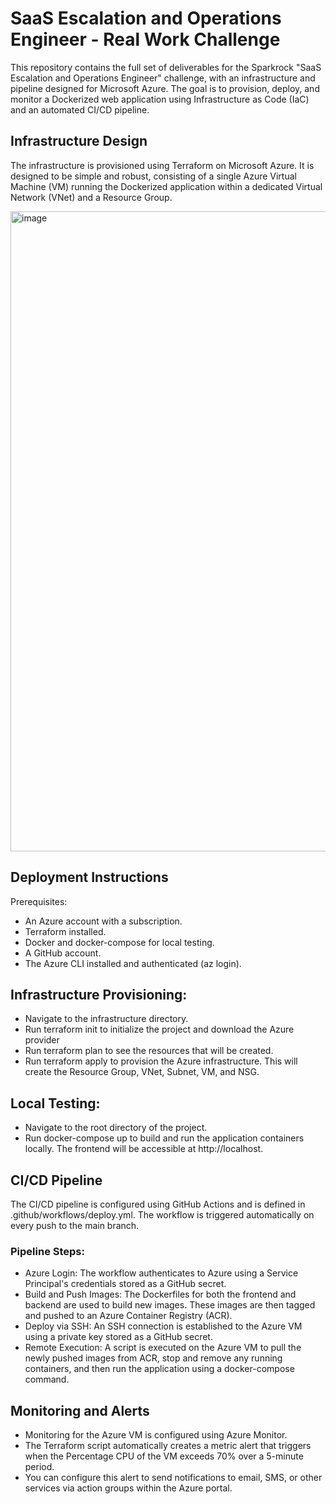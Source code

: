 <h1> SaaS Escalation and Operations Engineer - Real Work Challenge </h1>

This repository contains the full set of deliverables for the Sparkrock "SaaS Escalation and Operations Engineer" challenge, with an infrastructure and pipeline designed for Microsoft Azure. The goal is to provision, deploy, and monitor a Dockerized web application using Infrastructure as Code (IaC) and an automated CI/CD pipeline.

<h2> Infrastructure Design </h2>

The infrastructure is provisioned using Terraform on Microsoft Azure. It is designed to be simple and robust, consisting of a single Azure Virtual Machine (VM) running the Dockerized application within a dedicated Virtual Network (VNet) and a Resource Group.

<img width="688" height="1024" alt="image" src="https://github.com/user-attachments/assets/ee54f6bd-2d2a-48ef-95b0-6ffbb50aa52d" />

<h2> Deployment Instructions </h2>

Prerequisites:

- An Azure account with a subscription.
- Terraform installed.
- Docker and docker-compose for local testing.
- A GitHub account.
- The Azure CLI installed and authenticated (az login).

<h2> Infrastructure Provisioning: </h2>

- Navigate to the infrastructure directory.
- Run terraform init to initialize the project and download the Azure provider
- Run terraform plan to see the resources that will be created.
- Run terraform apply to provision the Azure infrastructure. This will create the Resource Group, VNet, Subnet, VM, and NSG.

<h2> Local Testing: </h2>

- Navigate to the root directory of the project.
- Run docker-compose up to build and run the application containers locally. The frontend will be accessible at http://localhost.

<h2> CI/CD Pipeline </h2>

The CI/CD pipeline is configured using GitHub Actions and is defined in .github/workflows/deploy.yml. The workflow is triggered automatically on every push to the main branch.

<h3> Pipeline Steps: </h3>

- Azure Login: The workflow authenticates to Azure using a Service Principal's credentials stored as a GitHub secret.
- Build and Push Images: The Dockerfiles for both the frontend and backend are used to build new images. These images are then tagged and pushed to an Azure Container Registry (ACR).
- Deploy via SSH: An SSH connection is established to the Azure VM using a private key stored as a GitHub secret.
- Remote Execution: A script is executed on the Azure VM to pull the newly pushed images from ACR, stop and remove any running containers, and then run the application using a docker-compose command.

<h2> Monitoring and Alerts </h2>

- Monitoring for the Azure VM is configured using Azure Monitor. 
- The Terraform script automatically creates a metric alert that triggers when the Percentage CPU of the VM exceeds 70% over a 5-minute period.
- You can configure this alert to send notifications to email, SMS, or other services via action groups within the Azure portal.


